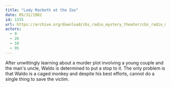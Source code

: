 ```yaml
---
title: "Lady Macbeth at the Zoo"
date: 05/31/1982
id: 1335
url: https://archive.org/download/cbs_radio_mystery_theater/cbs_radio_mystery_theater-1301-1350.zip/cbs_radio_mystery_theater-1301-1350%2Fcbsrmt_1335_lady_macbeth_at_the_zoo.mp3
actors:
  - 9
  - 26
  - 10
  - 95
---
```

After unwittingly learning about a murder plot involving a young couple and the man's uncle, Waldo is determined to put a stop to it. The only problem is that Waldo is a caged monkey and despite his best efforts, cannot do a single thing to save the victim.